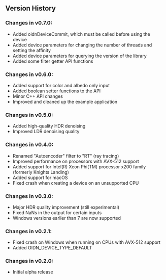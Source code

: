 Version History
---------------

### Changes in v0.7.0:

-   Added oidnDeviceCommit, which must be called before using the device
-   Added device parameters for changing the number of threads and setting the affinity
-   Added device parameters for querying the version of the library
-   Added some filter getter API functions

### Changes in v0.6.0:

-   Added support for color and albedo only input
-   Added boolean setter functions to the API
-   Minor C++ API changes
-   Improved and cleaned up the example application

### Changes in v0.5.0:

-   Added high-quality HDR denoising
-   Improved LDR denoising quality

### Changes in v0.4.0:

-   Renamed "Autoencoder" filter to "RT" (ray tracing)
-   Improved performance on processors with AVX-512 support
-   Added support for Intel(R) Xeon Phi(TM) processor x200 family (formerly Knights Landing)
-   Added support for macOS
-   Fixed crash when creating a device on an unsupported CPU

### Changes in v0.3.0:

-   Major HDR quality improvement (still experimental)
-   Fixed NaNs in the output for certain inputs
-   Windows versions earlier than 7 are now supported

### Changes in v0.2.1:

-   Fixed crash on Windows when running on CPUs with AVX-512 support
-   Added OIDN_DEVICE_TYPE_DEFAULT

### Changes in v0.2.0:

-   Initial alpha release
